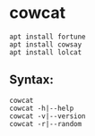 # cowcat

```
apt install fortune
apt install cowsay
apt install lolcat
```

## Syntax:
```
cowcat
cowcat -h|--help
cowcat -v|--version
cowcat -r|--random
```
